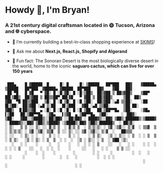<h1>Howdy 👋, I'm Bryan!</h1>
<h3>A 21st century digital craftsman located in 🌞 Tucson, Arizona and 🌐 cyberspace.</h3>

- 🚀 I’m currently building a best-in-class shopping experience at [SKIMS](https://www.skims.com/)!
  
- 💬 Ask me about **Next.js, React.js, Shopify and Algorand**

- 🌵 Fun fact: The Sonoran Desert is the most biologically diverse desert in the world, home to the iconic **saguaro cactus, which can live for over 150 years**

```

 ███▄    █ ▓█████  █     █░ █     █░ ▒█████   ██▀███   ██▓    ▓█████▄  ▒█████   ██▀███  ▓█████▄ ▓█████  ██▀███   ██▓    ▓██   ██▓
 ██ ▀█   █ ▓█   ▀ ▓█░ █ ░█░▓█░ █ ░█░▒██▒  ██▒▓██ ▒ ██▒▓██▒    ▒██▀ ██▌▒██▒  ██▒▓██ ▒ ██▒▒██▀ ██▌▓█   ▀ ▓██ ▒ ██▒▓██▒     ▒██  ██▒
▓██  ▀█ ██▒▒███   ▒█░ █ ░█ ▒█░ █ ░█ ▒██░  ██▒▓██ ░▄█ ▒▒██░    ░██   █▌▒██░  ██▒▓██ ░▄█ ▒░██   █▌▒███   ▓██ ░▄█ ▒▒██░      ▒██ ██░
▓██▒  ▐▌██▒▒▓█  ▄ ░█░ █ ░█ ░█░ █ ░█ ▒██   ██░▒██▀▀█▄  ▒██░    ░▓█▄   ▌▒██   ██░▒██▀▀█▄  ░▓█▄   ▌▒▓█  ▄ ▒██▀▀█▄  ▒██░      ░ ▐██▓░
▒██░   ▓██░░▒████▒░░██▒██▓ ░░██▒██▓ ░ ████▓▒░░██▓ ▒██▒░██████▒░▒████▓ ░ ████▓▒░░██▓ ▒██▒░▒████▓ ░▒████▒░██▓ ▒██▒░██████▒  ░ ██▒▓░
░ ▒░   ▒ ▒ ░░ ▒░ ░░ ▓░▒ ▒  ░ ▓░▒ ▒  ░ ▒░▒░▒░ ░ ▒▓ ░▒▓░░ ▒░▓  ░ ▒▒▓  ▒ ░ ▒░▒░▒░ ░ ▒▓ ░▒▓░ ▒▒▓  ▒ ░░ ▒░ ░░ ▒▓ ░▒▓░░ ▒░▓  ░   ██▒▒▒ 
░ ░░   ░ ▒░ ░ ░  ░  ▒ ░ ░    ▒ ░ ░    ░ ▒ ▒░   ░▒ ░ ▒░░ ░ ▒  ░ ░ ▒  ▒   ░ ▒ ▒░   ░▒ ░ ▒░ ░ ▒  ▒  ░ ░  ░  ░▒ ░ ▒░░ ░ ▒  ░ ▓██ ░▒░ 
   ░   ░ ░    ░     ░   ░    ░   ░  ░ ░ ░ ▒    ░░   ░   ░ ░    ░ ░  ░ ░ ░ ░ ▒    ░░   ░  ░ ░  ░    ░     ░░   ░   ░ ░    ▒ ▒ ░░  
         ░    ░  ░    ░        ░        ░ ░     ░         ░  ░   ░        ░ ░     ░        ░       ░  ░   ░         ░  ░ ░ ░     
                                                               ░                         ░                               ░ ░     
```

